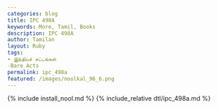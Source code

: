 ```yaml
---  
categories: blog  
title: IPC 498A
keywords: More, Tamil, Books  
description: IPC 498A
author: Tamilan  
layout: Ruby  
tags:     
- இந்தியச் சட்டங்கள்
-Bare Acts
permalink: ipc_498a  
featured: /images/noolkal_96_6.png  
---  
```

{% include install_nool.md %} 
{% include_relative dtl/ipc_498a.md %} 
